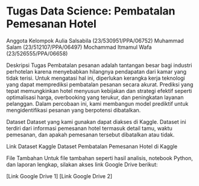 # Tugas Data Science: Pembatalan Pemesanan Hotel
Anggota Kelompok
Aulia Salsabila			 	(23/530951/PPA/06752) 
Muhammad Salam			(23/512107/PPA/06497)
Mochammad Itmamul Wafa 		(23/526555/PPA/06658)


Deskripsi Tugas
Pembatalan pesanan adalah tantangan besar bagi industri perhotelan karena menyebabkan hilangnya pendapatan dari kamar yang tidak terisi. Untuk mengatasi hal ini, diperlukan kerangka kerja teknologi yang dapat memprediksi pembatalan pesanan secara akurat. Prediksi yang tepat memungkinkan hotel menyusun kebijakan dan strategi efektif seperti optimalisasi harga, overbooking yang terukur, dan peningkatan layanan pelanggan. Dalam percobaan ini, kami membangun model prediktif untuk mengidentifikasi pesanan yang berpotensi dibatalkan.


Dataset
Dataset yang kami gunakan dapat diakses di Kaggle. Dataset ini terdiri dari informasi pemesanan hotel termasuk detail tamu, waktu pemesanan, dan apakah pemesanan tersebut dibatalkan atau tidak.

Link Dataset Kaggle
Dataset Pembatalan Pemesanan Hotel di Kaggle

File Tambahan
Untuk file tambahan seperti hasil analisis, notebook Python, dan laporan lengkap, silakan akses link Google Drive berikut:

[Link Google Drive 1]
[Link Google Drive 2]
